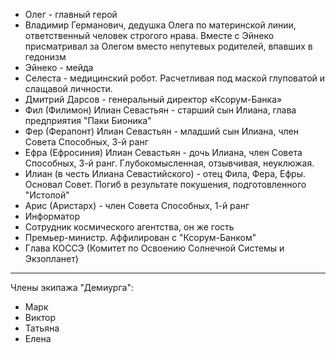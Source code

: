 - Олег - главный герой
- Владимир Германович, дедушка Олега по материнской линии, ответственный человек строгого нрава. Вместе с Эйнеко присматривал за Олегом вместо непутевых родителей, впавших в гедонизм
- Эйнеко - мейда
- Селеста - медицинский робот. Расчетливая под маской глуповатой и слащавой личности.
- Дмитрий Дарсов - генеральный директор «Ксорум-Банка» 
- Фил (Филимон) Илиан Севастьян - старший сын Илиана, глава предприятия "Паки Бионика"
- Фер (Ферапонт) Илиан Севастьян - младший сын Илиана, член Совета Способных, 3-й ранг
- Ефра (Ефросиния) Илиан Севастьян - дочь Илиана, член Совета Способных, 3-й ранг. Глубокомысленная, отзывчивая, неуклюжая.
- Илиан (в честь Илиана Севастийского) - отец Фила, Фера, Ефры. Основал Совет. Погиб в результате покушения, подготовленного "Истолой"
- Арис (Аристарх) - член Совета Способных, 1-й ранг
- Информатор
- Сотрудник космического агентства, он же гость
- Премьер-министр. Аффилирован с "Ксорум-Банком"
- Глава КОССЭ (Комитет по Освоению Солнечной Системы и Экзопланет)
---
Члены экипажа "Демиурга":
- Марк
- Виктор
- Татьяна
- Елена
